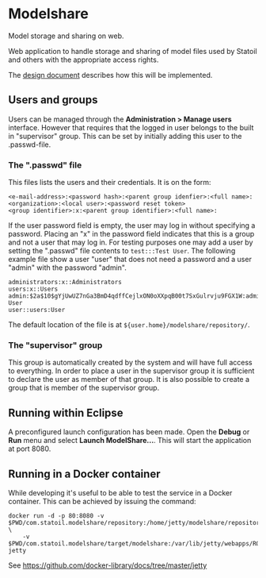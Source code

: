 # Modelshare

Model storage and sharing on web.

Web application to handle storage and sharing of model files used by Statoil and others with the appropriate access rights.

The [design document](https://docs.google.com/a/itema.no/document/d/1Q-6XYVCCoVEz7N6S7dGUnP9NCEu3OxQoUsgpqvg4yVY/edit?usp=sharing) describes how this will be implemented.

## Users and groups

Users can be managed through the **Administration > Manage users** interface. 
However that requires that the logged in user belongs to the built in 
"supervisor" group. This can be set by initially adding this user to the 
.passwd-file.

### The ".passwd" file

This files lists the users and their credentials. It is on the form:

    <e-mail-address>:<password hash>:<parent group idenfier>:<full name>:<organization>:<local user>:<password reset token>
    <group identifier>:x:<parent group identifier>:<full name>:

If the user password field is empty, the user may log in without specifying a 
password. Placing an "x" in the password field indicates that this is a group 
and not a user that may log in. For testing purposes one may add a user by 
setting the ".passwd" file contents to `test:::Test User`. The following example
file show a user "user" that does not need a password and a user "admin" with 
the password "admin".

	administrators:x::Administrators
	users:x::Users
	admin:$2a$10$gYjUwUZ7nGa3BmD4qdffCejlxON0oXXpqB00t7SxGulrvju9FGX1W:administrators:Admin User
	user::users:User

The default location of the file is at `${user.home}/modelshare/repository/`.

### The "supervisor" group

This group is automatically created by the system and will have full access to 
everything. In order to place a user in the supervisor group it is sufficient to
declare the user as member of that group. It is also possible to create a group
that is member of the supervisor group.

## Running within Eclipse

A preconfigured launch configuration has been made. Open the **Debug** or 
**Run** menu and select **Launch ModelShare...**. This will start the 
application at port 8080. 

## Running in a Docker container

While developing it's useful to be able to test the service in a Docker 
container. This can be achieved by issuing the command:

	docker run -d -p 80:8080 -v $PWD/com.statoil.modelshare/repository:/home/jetty/modelshare/repository \
		-v $PWD/com.statoil.modelshare/target/modelshare:/var/lib/jetty/webapps/ROOT jetty	
	
See https://github.com/docker-library/docs/tree/master/jetty

	


